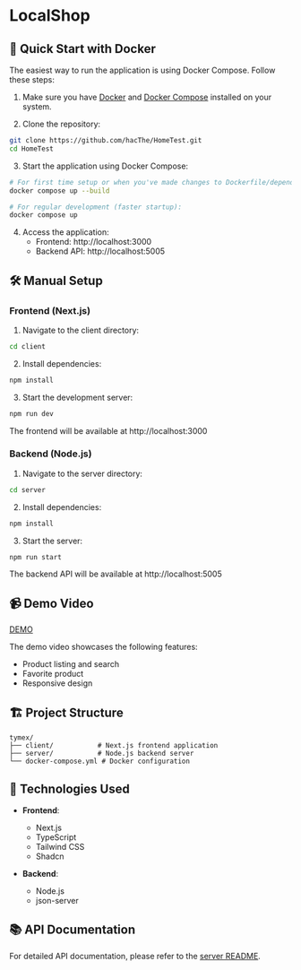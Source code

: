 # LocalShop
## 🚀 Quick Start with Docker

The easiest way to run the application is using Docker Compose. Follow these steps:

1. Make sure you have [Docker](https://docs.docker.com/get-docker/) and [Docker Compose](https://docs.docker.com/compose/install/) installed on your system.

2. Clone the repository:
```bash
git clone https://github.com/hacThe/HomeTest.git
cd HomeTest
```

3. Start the application using Docker Compose:
```bash
# For first time setup or when you've made changes to Dockerfile/dependencies:
docker compose up --build

# For regular development (faster startup):
docker compose up
```

4. Access the application:
   - Frontend: http://localhost:3000
   - Backend API: http://localhost:5005

## 🛠️ Manual Setup

### Frontend (Next.js)

1. Navigate to the client directory:
```bash
cd client
```

2. Install dependencies:
```bash
npm install
```

3. Start the development server:
```bash
npm run dev
```

The frontend will be available at http://localhost:3000

### Backend (Node.js)

1. Navigate to the server directory:
```bash
cd server
```

2. Install dependencies:
```bash
npm install
```

3. Start the server:
```bash
npm run start
```

The backend API will be available at http://localhost:5005

## 📹 Demo Video

[DEMO](https://youtu.be/1EFWcjZfiGA)

The demo video showcases the following features:
- Product listing and search
- Favorite product
- Responsive design

## 🏗️ Project Structure

```
tymex/
├── client/           # Next.js frontend application
├── server/           # Node.js backend server
└── docker-compose.yml # Docker configuration
```

## 🔧 Technologies Used

- **Frontend**:
  - Next.js
  - TypeScript
  - Tailwind CSS
  - Shadcn

- **Backend**:
  - Node.js
  - json-server

## 📚 API Documentation
For detailed API documentation, please refer to the [server README](./server/README.MD).
